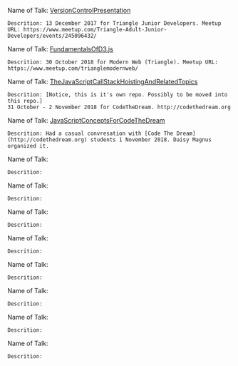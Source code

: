 

Name of Talk: [VersionControlPresentation](https://github.com/JamieBort/TalksPresentationsWorkshops/tree/master/VersionControlPresentation)
```
Descrition: 13 December 2017 for Triangle Junior Developers. Meetup URL: https://www.meetup.com/Triangle-Adult-Junior-Developers/events/245096432/
```

Name of Talk: [FundamentalsOfD3.js](https://github.com/JamieBort/TalksPresentationsWorkshops/tree/master/FundamentalsOfD3.js)
```
Descrition: 30 October 2018 for Modern Web (Triangle). Meetup URL: https://www.meetup.com/trianglemodernweb/
```

Name of Talk: [TheJavaScriptCallStackHoistingAndRelatedTopics](https://github.com/JamieBort/TheJavaScriptCallStackHoistingAndRelatedTopics)
```
Descrition: [Notice, this is it's own repo. Possibly to be moved into this repo.]
31 October - 2 November 2018 for CodeTheDream. http://codethedream.org
```

Name of Talk: [JavaScriptConceptsForCodeTheDream](https://github.com/JamieBort/TalksPresentationsWorkshops/tree/master/JavaScriptConceptsForCodeTheDream)
```
Descrition: Had a casual convresation with [Code The Dream](http://codethedream.org) students 1 November 2018. Daisy Magnus organized it.
```

Name of Talk: []()
```
Descrition: 
```

Name of Talk: []()
```
Descrition: 
```

Name of Talk: []()
```
Descrition: 
```

Name of Talk: []()
```
Descrition: 
```

Name of Talk: []()
```
Descrition: 
```

Name of Talk: []()
```
Descrition: 
```

Name of Talk: []()
```
Descrition: 
```

Name of Talk: []()
```
Descrition: 
```